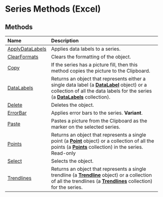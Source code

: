 
# Series Methods (Excel)

## Methods



|**Name**|**Description**|
|:-----|:-----|
| [ApplyDataLabels](959a4d12-ed48-48fc-04cf-7a1880cd7e1f.md)|Applies data labels to a series.|
| [ClearFormats](0c94178c-493b-9738-3b85-67448d13a458.md)|Clears the formatting of the object.|
| [Copy](4a9261ae-9ad9-b591-f326-6f78e42637bf.md)|If the series has a picture fill, then this method copies the picture to the Clipboard.|
| [DataLabels](bde8faa1-269c-1dbe-e39e-3701a634f214.md)|Returns an object that represents either a single data label (a  **[DataLabel](bb342572-8761-b326-548a-98455172f9a8.md)** object) or a collection of all the data labels for the series (a **[DataLabels](3d79271e-c702-e785-6984-d838d060a8c5.md)** collection).|
| [Delete](931e1d33-aa05-6461-d5f3-4246925f5850.md)|Deletes the object.|
| [ErrorBar](0f127c27-09d3-a0e0-7a1d-5e3544039658.md)|Applies error bars to the series.  **Variant**.|
| [Paste](73e689cb-b2aa-61d7-e84c-113091d09a44.md)|Pastes a picture from the Clipboard as the marker on the selected series.|
| [Points](9b6f08a1-3fbe-e9bc-a509-345a3d2d78b3.md)|Returns an object that represents a single point (a  **[Point](48ed9aec-2d29-ec4d-8e55-fca13982c358.md)** object) or a collection of all the points (a **[Points](918dc385-ed61-262e-033f-ba829f5ee8b2.md)** collection) in the series. Read-only|
| [Select](9317a166-df2d-0c06-b1fb-4e3ecc7a645e.md)|Selects the object.|
| [Trendlines](d42609e1-011c-6cb3-286d-192284cd8ab8.md)|Returns an object that represents a single trendline (a  **[Trendline](5c04b065-57f4-a059-7c22-50612bd727ea.md)** object) or a collection of all the trendlines (a **[Trendlines](752cde45-c628-7550-6c88-07405821e348.md)** collection) for the series.|
